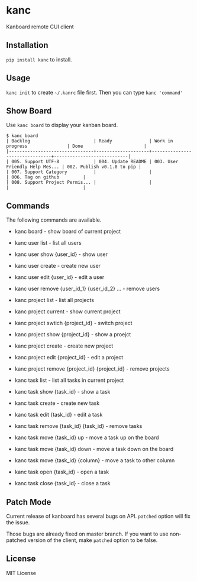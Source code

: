 kanc
====
Kanboard remote CUI client

Installation
----
`pip install kanc` to install.

Usage
----
`kanc init` to create `~/.kanrc` file first. Then you can type `kanc 'command'`

Show Board
-----
Use `kanc board` to display your kanban board.

```
$ kanc board
| Backlog                        | Ready              | Work in progress               | Done                       |
|--------------------------------+--------------------+--------------------------------+----------------------------|
| 005. Support UTF-8             | 004. Update README | 003. User Friendly Help Mes... | 002. Publish v0.1.0 to pip |
| 007. Support Category          |                    |                                | 006. Tag on github         |
| 008. Support Project Permis... |                    |                                |                            |
```

Commands
----
The following commands are available.

* kanc board - show board of current project

* kanc user list - list all users
* kanc user show {user_id} - show user
* kanc user create - create new user
* kanc user edit {user_id} - edit a user
* kanc user remove {user_id_1} {user_id_2} ... - remove users

* kanc project list - list all projects
* kanc project current - show current project
* kanc project swtich {project_id} - switch project
* kanc project show {project_id} - show a proejct
* kanc project create - create new project
* kanc project edit {project_id} - edit a project
* kanc project remove {project_id} {project_id} - remove projects

* kanc task list - list all tasks in current project
* kanc task show {task_id} - show a task
* kanc task create - create new task
* kanc task edit {task_id} - edit a task
* kanc task remove {task_id} {task_id} - remove tasks
* kanc task move {task_id} up - move a task up on the board
* kanc task move {task_id} down - move a task down on the board
* kanc task move {task_id} {column} - move a task to other column
* kanc task open {task_id} - open a task
* kanc task close {task_id} - close a task


Patch Mode
---
Current release of kanboard has several bugs on API. `patched` option will fix
the issue. 

Those bugs are already fixed on master branch. If you want to use non-patched
version of the client, make `patched` option to be false.

License
----
MIT License

